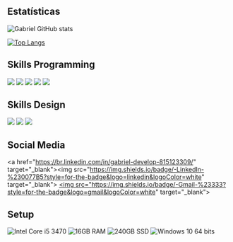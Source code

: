 ## Estatísticas
![Gabriel GitHub stats](https://github-readme-stats.vercel.app/api?username=Gabrielwebdevelop&show_icons=true&theme=tokyonight)

[![Top Langs](https://github-readme-stats.vercel.app/api/top-langs/?username=Gabrielwebdevelop)](https://github.com/anuraghazra/github-readme-stats)

## Skills Programming
<div style="display: inline_block">
  <img aling="center" src="https://img.shields.io/badge/HTML-239120?style=for-the-badge&logo=html5&logoColor=white&quot; alt="html5"/>
  <img aling="center" src="https://img.shields.io/badge/CSS-239120?&style=for-the-badge&logo=css3&logoColor=white&quot; alt="css3"/>
  <img aling="center" src="https://img.shields.io/badge/MySQL-00000F?style=for-the-badge&logo=mysql&logoColor=white&quot; alt="mysql"/>
  <img aling="center" src="https://img.shields.io/badge/styled--components-DB7093?style=for-the-badge&logo=styled-components&logoColor=white&quot; alt="styledcomponents"/>
  <img aling="center" src="https://img.shields.io/badge/JavaScript-yellow?style=for-the-badge&javascript&quot; alt="JavaScript"/>
</div>

## Skills Design
<div style="display: inline_block">
  <img src="https://img.shields.io/badge/Adobe%20after%20affects-CF96FD?style=for-the-badge&logo=Adobe%20after%20effects&logoColor=393665&quot; alt="Adobe After Effects"/>
  <img src="https://img.shields.io/badge/Adobe%20Illustrator-FF9A00?style=for-the-badge&logo=adobe%20illustrator&logoColor=white&quot; alt="Adobe Illustrator"/>
  <img src="https://img.shields.io/badge/Adobe%20Photoshop-31A8FF?style=for-the-badge&logo=Adobe%20Photoshop&logoColor=black&quot; alt="Adobe Photoshop"/>

</div>

## Social Media
<a href="https://br.linkedin.com/in/gabriel-develop-815123309/&quot; target="_blank"><img src="https://img.shields.io/badge/-LinkedIn-%230077B5?style=for-the-badge&logo=linkedin&logoColor=white&quot; target="_blank"></a>
<a href="gabrieltechsuport23@outlook.com"><img src="https://img.shields.io/badge/-Gmail-%23333?style=for-the-badge&logo=gmail&logoColor=white&quot; target="_blank"></a>


## Setup
<div style="display: inline_block">
  <img alt="Intel Core i5 3470" src="https://img.shields.io/badge/Intel%20Core%20i5%203470-0071C5?style=for-the-badge&logo=intel&logoColor=white"/>
  <img alt="16GB RAM" src="https://img.shields.io/badge/RAM-16GB-0071C5?style=for-the-badge&logoColor=white"/>
  <img alt="240GB SSD" src="https://img.shields.io/badge/SSD-240GB-0071C5?style=for-the-badge&logoColor=white"/>
  <img alt="Windows 10 64 bits" src="https://img.shields.io/badge/Windows%2010%2064%20bits-0071C5?style=for-the-badge&logo=windows&logoColor=white"/>
</div>

